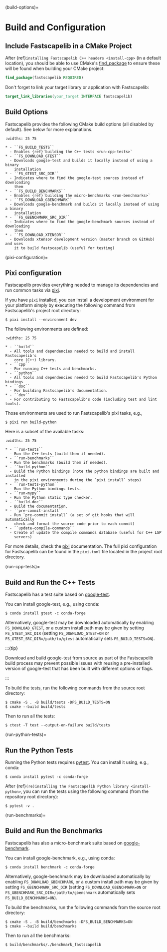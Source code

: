 (build-options)=

# Build and Configuration

## Include Fastscapelib in a CMake Project

After {ref}`installing Fastscapelib C++ headers <install-cpp>` (in a default
location), you should be able to use CMake's
[find_package](https://cmake.org/cmake/help/latest/command/find_package.html) to
ensure these will be found when building your CMake project:

```cmake
find_package(fastscapelib REQUIRED)
```

Don't forget to link your target library or application with Fastscapelib:

```cmake
target_link_libraries(your_target INTERFACE fastscapelib)
```

## Build Options

Fastscapelib provides the following CMake build options (all disabled by
default). See below for more explanations.

```{list-table}
:widths: 25 75

* - ``FS_BUILD_TESTS``
  - Enables {ref}`building the C++ tests <run-cpp-tests>`
* - ``FS_DOWNLOAD_GTEST``
  - Downloads google-test and builds it locally instead of using a binary
    installation
* - ``FS_GTEST_SRC_DIR``
  - Indicates where to find the google-test sources instead of downloading
    them
* - ``FS_BUILD_BENCHMARKS``
  - Enables {ref}`building the micro-benchmarks <run-benchmarks>`
* - ``FS_DOWNLOAD_GBENCHMARK``
  - Downloads google-benchmark and builds it locally instead of using a binary
    installation
* - ``FS_GBENCHMARK_SRC_DIR``
  - Indicates where to find the google-benchmark sources instead of downloading
    them
* - ``FS_DOWNLOAD_XTENSOR``
  - Downloads xtensor development version (master branch on GitHub) and uses
    it to build fastscapelib (useful for testing)
```

(pixi-configuration)=

## Pixi configuration

Fastscapelib provides everything needed to manage its dependencies and run
common tasks via [pixi].

If you have `pixi` installed, you can install a development environment for your
platform simply by executing the following command from Fastscapelib's project
root directory:

```
$ pixi install --environment dev
```

The following environments are defined:

```{list-table}
:widths: 25 75

* - ``build``
  - All tools and dependencies needed to build and install Fastscapelib's
    core (C++) library.
* - ``cpp``
  - For running C++ tests and benchmarks.
* - ``python``
  - All tools and dependencies needed to build Fastscapelib's Python bindings
* - ``doc``
  - For building Fastscapelib's documentation.
* - ``dev``
  - For contributing to Fastscapelib's code (including test and lint tools).
```

Those environments are used to run Fastscapelib's pixi tasks, e.g.,

```
$ pixi run build-python
```

Here is a subset of the available tasks:

```{list-table}
:widths: 25 75

* - ``run-tests``
  - Run the C++ tests (build them if needed).
* - ``run-benchmarks``
  - Run the benchmarks (build them if needed).
* - ``build-python``
  - Build the Python bindings (note the python bindings are built and installed
    in the pixi environments during the `pixi install` steps)
* - ``run-tests-python``
  - Run the Python bindings tests.
* - ``run-mypy``
  - Run the Python static type checker.
* - ``build-doc``
  - Build the documentation.
* - ``pre-commit-install``
  - Run `pre-commit install` (a set of git hooks that will automatically
    check and format the source code prior to each commit)
* - ``update-compile-commands``
  - Create of update the compile commands database (useful for C++ LSP
    servers)
```

For more details, check the [pixi] documentation. The full pixi configuration
for Fastscapelib can be found in the `pixi.toml` file located in the project
root directory.

(run-cpp-tests)=

## Build and Run the C++ Tests

Fastscapelib has a test suite based on [google-test].

You can install google-test, e.g., using conda:

```
$ conda install gtest -c conda-forge
```

Alternatively, google-test may be downloaded automatically by enabling
`FS_DOWNLOAD_GTEST`, or a custom install path may be given by setting
`FS_GTEST_SRC_DIR` (setting `FS_DOWNLOAD_GTEST=ON` or
`FS_GTEST_SRC_DIR=/path/to/gtest` automatically sets `FS_BUILD_TESTS=ON`).

:::{tip}

Download and build google-test from source as part of the Fastscapelib build
process may prevent possible issues with reusing a pre-installed version of
google-test that has been built with different options or flags.

:::

To build the tests, run the following commands from the source root directory:

```
$ cmake -S . -B build/tests -DFS_BUILD_TESTS=ON
$ cmake --build build/tests
```

Then to run all the tests:

```
$ ctest -T test --output-on-failure build/tests
```

(run-python-tests)=

## Run the Python Tests

Running the Python tests requires [pytest]. You can install it using, e.g.,
conda:

```
$ conda install pytest -c conda-forge
```

After {ref}`(re)installing the Fastscapelib Python library <install-python>`,
you can run the tests using the following command (from the repository root
directory):

```
$ pytest -v .
```

(run-benchmarks)=

## Build and Run the Benchmarks

Fastscapelib has also a micro-benchmark suite based on [google-benchmark].

You can install google-benchmark, e.g., using conda:

```
$ conda install benchmark -c conda-forge
```

Alternatively, google-benchmark may be downloaded automatically by enabling
`FS_DOWNLOAD_GBENCHMARK`, or a custom install path may be given by setting
`FS_GBENCHMARK_SRC_DIR` (setting `FS_DOWNLOAD_GBENCHMARK=ON` or
`FS_GBENCHMARK_SRC_DIR=/path/to/gbenchmark` automatically sets
`FS_BUILD_BENCHMARKS=ON`).

To build the benchmarks, run the following commands from the source root
directory:

```
$ cmake -S . -B build/benchmarks -DFS_BUILD_BENCHMARKS=ON
$ cmake --build build/benchmarks
```

Then to run all the benchmarks:

```
$ build/benchmarks/./benchmark_fastscapelib
```

[google-benchmark]: https://github.com/google/benchmark
[google-test]: https://github.com/google/googletest
[pixi]: https://pixi.sh
[pytest]: https://docs.pytest.org/
